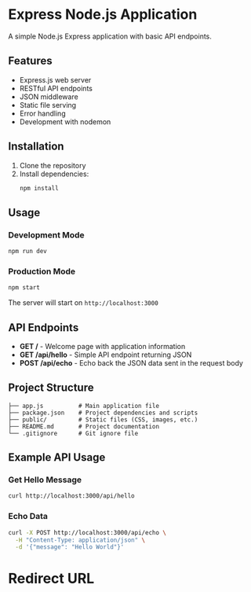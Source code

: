 # Express Node.js Application

A simple Node.js Express application with basic API endpoints.

## Features

- Express.js web server
- RESTful API endpoints
- JSON middleware
- Static file serving
- Error handling
- Development with nodemon

## Installation

1. Clone the repository
2. Install dependencies:
   ```bash
   npm install
   ```

## Usage

### Development Mode
```bash
npm run dev
```

### Production Mode
```bash
npm start
```

The server will start on `http://localhost:3000`

## API Endpoints

- **GET /** - Welcome page with application information
- **GET /api/hello** - Simple API endpoint returning JSON
- **POST /api/echo** - Echo back the JSON data sent in the request body

## Project Structure

```
├── app.js          # Main application file
├── package.json    # Project dependencies and scripts
├── public/         # Static files (CSS, images, etc.)
├── README.md       # Project documentation
└── .gitignore      # Git ignore file
```

## Example API Usage

### Get Hello Message
```bash
curl http://localhost:3000/api/hello
```

### Echo Data
```bash
curl -X POST http://localhost:3000/api/echo \
  -H "Content-Type: application/json" \
  -d '{"message": "Hello World"}'
```



# Redirect URL 
